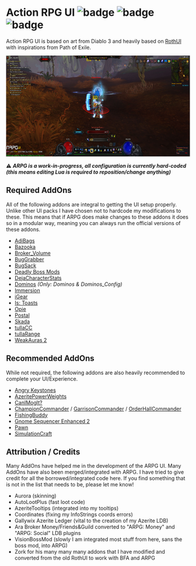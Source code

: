 # Action RPG UI ![badge](https://img.shields.io/badge/coded_by-monkeys-ff69b4.svg?longCache=true&style=popout) ![badge](https://img.shields.io/badge/interface-80000-0099ff.svg?longCache=true&style=popout)  ![badge](https://img.shields.io/badge/license-LGPLv3.0-lightgrey.svg?longCache=true&style=popout)

Action RPG UI is based on art from Diablo 3 and heavily based on [RothUI](https://www.wowinterface.com/downloads/info9175-RothUIDiablo.html) with inspirations from Path of Exile.

<p align="center">
	<img src="./screenshot.png" alt="ARPG Screenshot"
		width="654" height="276">
</p>

:warning: ***ARPG is a work-in-progress, all configuration is currently hard-coded (this means editing Lua is required to reposition/change anything)***

## Required AddOns
All of the following addons are integral to getting the UI setup properly. Unlike other UI packs I have chosen not to hardcode my modifications to these. This means that if ARPG does make changes to these addons it does so in a modular way, meaning you can always run the official versions of these addons.
* [AdiBags](https://www.wowace.com/projects/adibags)
* [Bazooka](https://www.wowace.com/projects/bazooka)
* [Broker_Volume](https://www.wowace.com/projects/data-broker-volume-controle)
* [BugGrabber](https://www.wowace.com/projects/bug-grabber)
* [BugSack](https://www.wowace.com/projects/bugsack)
* [Deadly Boss Mods](https://wow.curseforge.com/projects/deadly-boss-mods)
* [DejaCharacterStats](https://wow.curseforge.com/projects/dejacharacterstats)
* [Dominos](https://wow.curseforge.com/projects/dominos) *(Only: Dominos & Dominos_Config)*
* [Immersion](https://wow.curseforge.com/projects/immersion)
* [iGear](https://wow.curseforge.com/projects/igear)
* [Is: Toasts](https://wow.curseforge.com/projects/ls-toasts)
* [Opie](https://wow.curseforge.com/projects/opie)
* [Postal](https://www.wowace.com/projects/postal)
* [Skada](https://www.wowace.com/projects/skada)
* [tullaCC](https://wow.curseforge.com/projects/tullacc)
* [tullaRange](https://wow.curseforge.com/projects/tullarange)
* [WeakAuras 2](https://www.wowace.com/projects/weakauras-2)

## Recommended AddOns
While not required, the following addons are also heavily recommended to complete your UI/Experience.
* [Angry Keystones](https://www.wowace.com/projects/angry-keystones)
* [AzeritePowerWeights](https://wow.curseforge.com/projects/azeritepowerweights)
* [CanIMogIt?](https://wow.curseforge.com/projects/can-i-mog-it)
* [ChampionCommander](https://wow.curseforge.com/projects/championcommander) / [GarrisonCommander](https://mods.curse.com/addons/wow/garrisoncommander) / [OrderHallCommander](https://www.curseforge.com/wow/addons/orderhallcommander)
* [FishingBuddy](https://wow.curseforge.com/projects/fishingbuddy)
* [Gnome Sequencer Enhanced 2](https://wow.curseforge.com/projects/gse-gnome-sequencer-enhanced-advanced-macros)
* [Pawn](https://wow.curseforge.com/projects/pawn)
* [SimulationCraft](https://wow.curseforge.com/projects/simulationcraft)

## Attribution / Credits
Many AddOns have helped me in the development of the ARPG UI. Many AddOns have also been merged/integrated with ARPG. I have tried to give credit for all the borrowed/integrated code here. If you find something that is not in the list that needs to be, please let me know!
* Aurora (skinning)
* AutoLootPlus (fast loot code)
* AzeriteTooltips (integrated into my tooltips)
* Coordinates (fixing my InfoStrings coords errors)
* Gallywix Azerite Ledger (vital to the creation of my Azerite LDB)
* Ara Broker Money/Friends&Guild converted to "ARPG: Money" and "ARPG: Social" LDB plugins
* VisionBossMod (slowly I am integrated most stuff from here, sans the boss mod, into ARPG)
* Zork for his many many many addons that I have modified and converted from the old RothUI to work with BFA and ARPG